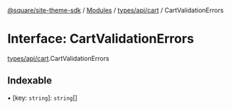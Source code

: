 [@square/site-theme-sdk](../GettingStarted.md) / [Modules](../modules.md) / [types/api/cart](../modules/types_api_cart.md) / CartValidationErrors

# Interface: CartValidationErrors

[types/api/cart](../modules/types_api_cart.md).CartValidationErrors

## Indexable

▪ [key: `string`]: `string`[]
